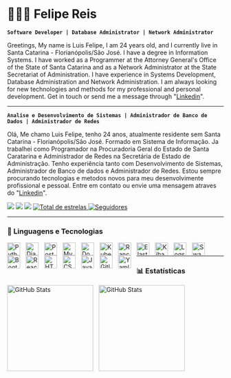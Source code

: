 # 👩🏻‍💻 Felipe Reis

**`Software Developer | Database Administrator | Network Administrator`**

Greetings, My name is Luis Felipe, I am 24 years old, and I currently live in Santa Catarina - Florianópolis/São José. I have a degree in Information Systems. I have worked as a Programmer at the Attorney General's Office of the State of Santa Catarina and as a Network Administrator at the State Secretariat of Administration. I have experience in Systems Development, Database Administration and Network Administration. I am always looking for new technologies and methods for my professional and personal development. Get in touch or send me a message through "[Linkedin](https://www.linkedin.com/in/luis-felipe-pereira-dos-reis-63756428b/)".

---

**`Analise e Desenvolvimento de Sistemas | Administrador de Banco de Dados | Administrador de Redes`**

Olá, Me chamo Luis Felipe, tenho 24 anos, atualmente residente sem Santa Catarina - Florianópolis/São José. Formado em Sistema de Informação. Ja trabalhei como Programador na Procuradoria Geral do Estado de Santa Caratarina e Administrador de Redes na Secretária de Estado de Administração. Tenho experiência tanto com Desenvolvimento de Sistemas, Administrador de Banco de dados e Administrador de Redes. Estou sempre procurando tecnologias e metodos novos para meu desenvolvimente profissional e pessoal.
Entre em contato ou envie uma mensagem atraves do "[Linkedin](https://www.linkedin.com/in/luis-felipe-pereira-dos-reis-63756428b/)".

<div> 
<a href="https://www.linkedin.com/in/luis-felipe-63756428b/" target="_blank"><img src="https://img.shields.io/badge/-LinkedIn-%230077B5?style=for-the-badge&logo=linkedin&logoColor=white" target="_blank"></a> 
</a> 
<a href = "mailto:felipereis0689@gmail.com"><img src="https://img.shields.io/badge/-Gmail-%23333?style=for-the-badge&logo=gmail&logoColor=white" target="_blank"></a>
  <a href="https://www.instagram.com/felipereis068/" target="_blank"><img src="https://img.shields.io/badge/Instagram-E4405F?style=for-the-badge&logo=instagram&logoColor=white" target="_blank"></a> 
 <a href="https://github.com/felipereis068?tab=repositories&sort=stargazers">
        <img 
            alt="Total de estrelas" 
            title="Total de estrelas GitHub" 
            src="https://custom-icon-badges.demolab.com/github/stars/felipereis068?color=55960c&style=for-the-badge&labelColor=488207&logo=star&label=estrelas"
        />
    </a>
    </a>
    <a href="https://github.com/felipereis068?tab=followers">
        <img 
            alt="Seguidores" 
            title="Me siga no GitHub" 
            src="https://custom-icon-badges.demolab.com/github/followers/felipereis068?color=236ad3&labelColor=1155ba&style=for-the-badge&logo=github&label=Seguidores&logoColor=white"
        />
    </a>
</div>

---
### 🤖 Linguagens e Tecnologias

<img 
    align="left" 
    alt="Python" 
    title="Python"
    width="30px" 
    style="padding-right: 10px;" 
    src="https://cdn.jsdelivr.net/gh/devicons/devicon@latest/icons/python/python-original.svg" 
/>
<img 
    align="left" 
    alt="Django" 
    title="Django"
    width="30px" 
    style="padding-right: 10px;" 
    src="https://cdn.jsdelivr.net/gh/devicons/devicon@latest/icons/django/django-plain.svg"
/>
<img 
    align="left" 
    alt="Postgres" 
    title="Postgres"
    width="30px" 
    style="padding-right: 10px;" 
    src="https://cdn.jsdelivr.net/gh/devicons/devicon@latest/icons/postgresql/postgresql-original.svg"
/>
<img 
    align="left" 
    alt="MySQL" 
    title="MySQL"
    width="30px" 
    style="padding-right: 10px;" 
    src="https://cdn.jsdelivr.net/gh/devicons/devicon@latest/icons/mysql/mysql-original.svg"
/>
<img 
    align="left" 
    alt="Docker" 
    title="Docker"
    width="30px" 
    style="padding-right: 10px;" 
    src="https://cdn.jsdelivr.net/gh/devicons/devicon@latest/icons/docker/docker-original.svg" 
/>
<img 
    align="left" 
    alt="Kubernetes" 
    title="Kubernetes"
    width="30px" 
    style="padding-right: 10px;" 
    src="https://cdn.jsdelivr.net/gh/devicons/devicon@latest/icons/kubernetes/kubernetes-original.svg" 
/> 
<img 
    align="left" 
    alt="Rancher" 
    title="Rancher"
    width="30px" 
    style="padding-right: 10px;" 
    src="https://cdn.jsdelivr.net/gh/devicons/devicon@latest/icons/rancher/rancher-original.svg"
/>
<img 
    align="left" 
    alt="Elasticsearch" 
    title="Elasticsearch"
    width="30px" 
    style="padding-right: 10px;" 
    src="https://cdn.jsdelivr.net/gh/devicons/devicon@latest/icons/elasticsearch/elasticsearch-original.svg"
/>
<img 
    align="left" 
    alt="Kibana" 
    title="Kibana"
    width="30px" 
    style="padding-right: 10px;" 
    src="https://cdn.jsdelivr.net/gh/devicons/devicon@latest/icons/kibana/kibana-original.svg" 
/>
<img 
    align="left" 
    alt="Logstash" 
    title="Logstash"
    width="30px" 
    style="padding-right: 10px;" 
    src="https://cdn.jsdelivr.net/gh/devicons/devicon@latest/icons/logstash/logstash-original.svg"
/>
<img 
    align="left" 
    alt="Swagger"
    title="Swagger" 
    width="30px" 
    style="padding-right: 10px;" 
    src="https://cdn.jsdelivr.net/gh/devicons/devicon@latest/icons/swagger/swagger-original.svg" 
/>
<img 
    align="left" 
    alt="Bootstrap"
    title="Bootstrap" 
    width="30px" 
    style="padding-right: 10px;" 
    src="https://cdn.jsdelivr.net/gh/devicons/devicon@latest/icons/bootstrap/bootstrap-original.svg" 
/>
<img 
    align="left" 
    alt="React"
    title="React" 
    width="30px" 
    style="padding-right: 10px;" 
    src="https://cdn.jsdelivr.net/gh/devicons/devicon@latest/icons/react/react-original.svg" 
/>
<img 
    align="left" 
    alt="HTML"
    title="HTML" 
    width="30px" 
    style="padding-right: 10px;" 
    src="https://cdn.jsdelivr.net/gh/devicons/devicon@latest/icons/html5/html5-original.svg" 
/>
<img 
    align="left" 
    alt="CSS" 
    title="CSS"
    width="30px" 
    style="padding-right: 10px;" 
    src="https://cdn.jsdelivr.net/gh/devicons/devicon@latest/icons/css3/css3-original.svg" 
/>
<img 
    align="left" 
    alt="JavaScript" 
    title="JavaScript"
    width="30px" 
    style="padding-right: 10px;" 
    src="https://cdn.jsdelivr.net/gh/devicons/devicon@latest/icons/javascript/javascript-original.svg" 
/>
<img 
    align="left" 
    alt="Gitlab" 
    title="Gitlab"
    width="30px" 
    style="padding-right: 10px;" 
    src="https://cdn.jsdelivr.net/gh/devicons/devicon@latest/icons/gitlab/gitlab-original.svg"  
/>
<img 
    align="left" 
    alt="Yaml" 
    title="Yaml"
    width="30px" 
    style="padding-right: 10px;" 
    src="https://cdn.jsdelivr.net/gh/devicons/devicon@latest/icons/yaml/yaml-original.svg" 
/>
<br>

---

### 📊 Estatísticas

</p>

  <img 
    align="left" 
    alt="GitHub Stats" 
    height="200" 
    style="padding-right: 10px;" 
    src="https://github-readme-stats.vercel.app/api?username=felipereis068&show_icons=true&theme=dark&include_all_commits=true&locale=pt-br" 
  />

<img 
      align="left" 
      alt="GitHub Stats" 
      height="200" 
      src="https://github-readme-stats.vercel.app/api/top-langs/?username=felipereis068&theme=dark&layout=compact&custom_title=Tecnologias&langs_count=10" 
  />

</p>
